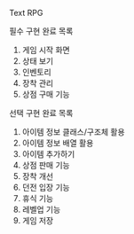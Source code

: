 Text RPG

필수 구현 완료 목록
1. 게임 시작 화면
2. 상태 보기
3. 인벤토리
4. 장착 관리
5. 상점 구매 기능

선택 구현 완료 목록
1. 아이템 정보 클래스/구조체 활용
2. 아이템 정보 배열 활용
3. 아이템 추가하기
4. 상점 판매 기능
5. 장착 개선
6. 던전 입장 기능
7. 휴식 기능
8. 레벨업 기능
9. 게임 저장
    
